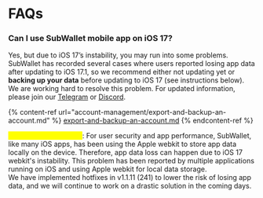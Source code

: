 # FAQs

### Can I use SubWallet mobile app on iOS 17?

Yes, but due to iOS 17’s instability, you may run into some problems. SubWallet has recorded several cases where users reported losing app data after updating to iOS 17.1, so we recommend either not updating yet or **backing up your data** before updating to iOS 17 (see instructions below). We are working hard to resolve this problem. For updated information, please join our [Telegram](https://t.me/subwallet) or [Discord](https://discord.gg/vPCN4vdB8v).

{% content-ref url="account-management/export-and-backup-an-account.md" %}
[export-and-backup-an-account.md](account-management/export-and-backup-an-account.md)
{% endcontent-ref %}

<mark style="color:yellow;">**Nov 28, 2023 updates**</mark>: For user security and app performance, SubWallet, like many iOS apps, has been using the Apple webkit to store app data locally on the device. Therefore, app data loss can happen due to iOS 17 webkit's instability. This problem has been reported by multiple applications running on iOS and using Apple webkit for local data storage. \
We have implemented hotfixes in v1.1.11 (241) to lower the risk of losing app data, and we will continue to work on a drastic solution in the coming days.
